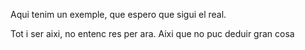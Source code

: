 Aqui tenim un exemple, que espero que sigui el real.

Tot i ser aixi, no entenc res per ara. Aixi que no puc deduir gran cosa
